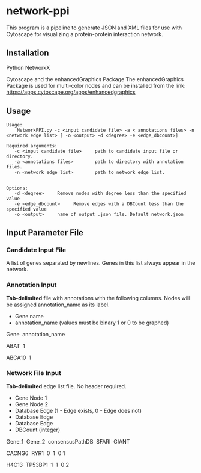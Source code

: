 # network-ppi

This program is a pipeline to generate JSON and XML files for use with Cytoscape for visualizing a protein-protein interaction network.

## Installation
Python NetworkX

Cytoscape and the enhancedGraphics Package
The enhancedGraphics Package is used for multi-color nodes and can be installed from the link:
https://apps.cytoscape.org/apps/enhancedgraphics


## Usage
```
Usage:
    NetworkPPI.py -c <input candidate file> -a < annotations files> -n <network edge list> [ -o <output> -d <degree> -e <edge_dbcount>]

Required arguments:
   -c <input candidate file>     path to candidate input file or directory. 
   -a <annotations files>        path to directory with annotation files. 
   -n <network edge list>        path to network edge list.

                                                    
Options:
   -d <degree>     Remove nodes with degree less than the specified value
   -e <edge_dbcount>     Remove edges with a DBCount less than the specified value 
   -o <output>     name of output .json file. Default network.json
```

## Input Parameter File

### Candidate Input File

A list of genes separated by newlines. Genes in this list always appear in the network.

### Annotation Input
**Tab-delimited** file with annotations with the following columns. Nodes will be assigned annotation_name as its label.
 - Gene name
 - annotation_name (values must be binary 1 or 0 to be graphed)
 
Gene&nbsp;&nbsp;annotation_name

ABAT&nbsp;&nbsp;1

ABCA10&nbsp;&nbsp;1
 

### Network File Input
**Tab-delimited** edge list file. No header required.
- Gene Node 1
- Gene Node 2
- Database Edge (1 - Edge exists, 0 - Edge does not)
- Database Edge
- Database Edge
- DBCount (integer)


Gene_1&nbsp;&nbsp;Gene_2&nbsp;&nbsp;consensusPathDB&nbsp;&nbsp;SFARI&nbsp;&nbsp;GIANT

CACNG6&nbsp;&nbsp;RYR1&nbsp;&nbsp;0&nbsp;&nbsp;1&nbsp;&nbsp;0&nbsp;1

H4C13&nbsp;&nbsp;TP53BP1&nbsp;&nbsp;1&nbsp;&nbsp;1&nbsp;&nbsp;0&nbsp;2



